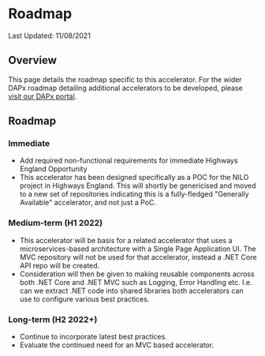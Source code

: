 # Roadmap

Last Updated: 11/08/2021

## Overview
This page details the roadmap specific to this accelerator. For the wider DAPx roadmap detailing additional accelerators to be developed, please [visit our DAPx portal](https://version1.sharepoint.com/sites/dapx/SitePages/Roadmap.aspx). 

## Roadmap

### Immediate

* Add required non-functional requirements for immediate Highways England Opportunity
* This accelerator has been designed specifically as a POC for the NILO project in Highways England. This will shortly be genericised and moved to a new set of repositories indicating this is a fully-fledged "Generally Available" accelerator, and not just a PoC.

### Medium-term (H1 2022)

* This accelerator will be basis for a related accelerator that uses a microservices-based architecture with a Single Page Application UI. The MVC repository will not be used for that accelerator, instead a .NET Core API repo will be created.
* Consideration will then be given to making reusable components across both .NET Core and .NET MVC such as Logging, Error Handling etc. I.e. can we extract .NET code into shared libraries both accelerators can use to configure various best practices.

### Long-term (H2 2022+)

* Continue to incorporate latest best practices.
* Evaluate the continued need for an MVC based accelerator.
